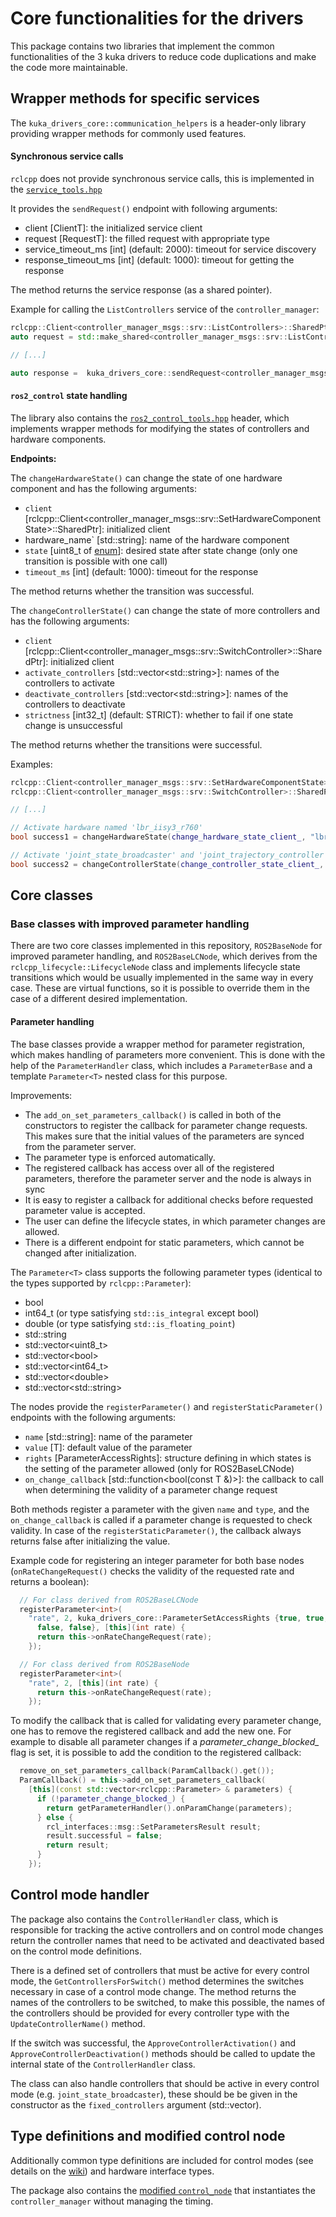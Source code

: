 # Core functionalities for the drivers

This package contains two libraries that implement the common functionalities of the 3 kuka drivers to reduce code duplications and make the code more maintainable.

## Wrapper methods for specific services
The `kuka_drivers_core::communication_helpers` is a header-only library providing wrapper methods for commonly used features.

#### Synchronous service calls

`rclcpp` does not provide synchronous service calls, this is implemented in the [`service_tools.hpp`](https://github.com/kroshu/kuka_drivers/blob/master/kuka_drivers_core/include/communication_helpers/service_tools.hpp)

It provides the `sendRequest()` endpoint with following arguments:
- client [ClientT]: the initialized service client
- request [RequestT]: the filled request with appropriate type
- service_timeout_ms [int] (default: 2000): timeout for service discovery
- response_timeout_ms [int] (default: 1000): timeout for getting the response

The method returns the service response (as a shared pointer).

Example for calling the `ListControllers` service of the `controller_manager`:
```C++
rclcpp::Client<controller_manager_msgs::srv::ListControllers>::SharedPtr get_controllers_client_;
auto request = std::make_shared<controller_manager_msgs::srv::ListControllers::Request>();

// [...]

auto response =  kuka_drivers_core::sendRequest<controller_manager_msgs::srv::ListControllers::Response>(get_controllers_client_, request, 0, 1000);
```

#### `ros2_control` state handling

The library also contains the [`ros2_control_tools.hpp`](https://github.com/kroshu/kuka_drivers/blob/master/kuka_drivers_core/include/communication_helpers/ros2_control_tools.hpp) header, which implements wrapper methods for modifying the states of controllers and hardware components.

**Endpoints:**

The `changeHardwareState()` can change the state of one hardware component and has the following arguments:
- `client` [rclcpp::Client<controller_manager_msgs::srv::SetHardwareComponentState>::SharedPtr]: initialized client
- hardware_name` [std::string]: name of the hardware component
- `state` [uint8_t of [enum](https://docs.ros2.org/foxy/api/lifecycle_msgs/msg/State.html)]: desired state after state change (only one transition is possible with one call)
- `timeout_ms` [int] (default: 1000): timeout for the response

The method returns whether the transition was successful.

The `changeControllerState()` can change the state of more controllers and has the following arguments:
- `client` [rclcpp::Client<controller_manager_msgs::srv::SwitchController>::SharedPtr]: initialized client
- `activate_controllers` [std::vector\<std::string\>]: names of the controllers to activate
- `deactivate_controllers` [std::vector\<std::string\>]: names of the controllers to deactivate
- `strictness` [int32_t] (default: STRICT): whether to fail if one state change is unsuccessful

The method returns whether the transitions were successful.


Examples:
```C++
rclcpp::Client<controller_manager_msgs::srv::SetHardwareComponentState>::SharedPtr change_hardware_state_client_;
rclcpp::Client<controller_manager_msgs::srv::SwitchController>::SharedPtr change_controller_state_client_;

// [...]

// Activate hardware named 'lbr_iisy3_r760'
bool success1 = changeHardwareState(change_hardware_state_client_, "lbr_iisy3_r760", State::PRIMARY_STATE_ACTIVE);

// Activate 'joint_state_broadcaster' and 'joint_trajectory_controller'
bool success2 = changeControllerState(change_controller_state_client_, {"joint_state_broadcaster", "joint_trajectory_controller"}, {/*nothing to deactivate*/});
```

## Core classes

### Base classes with improved parameter handling

There are two core classes implemented in this repository, `ROS2BaseNode` for improved parameter handling, and `ROS2BaseLCNode`, which derives from the `rclcpp_lifecycle::LifecycleNode` class and implements lifecycle state transitions which would be usually implemented in the same way in every case. These are virtual functions, so it is possible to override them in the case of a different desired implementation.

#### Parameter handling

The base classes provide a wrapper method for parameter registration, which makes handling of parameters more convenient.
This is done with the help of the `ParameterHandler` class, which includes a `ParameterBase` and a template `Parameter<T>` nested class for this purpose.

Improvements:
- The `add_on_set_parameters_callback()` is called in both of the constructors to register the callback for parameter change requests. This makes sure that the initial values of the parameters are synced from the parameter server.
- The parameter type is enforced automatically.
- The registered callback has access over all of the registered parameters, therefore the parameter server and the node is always in sync
- It is easy to register a callback for additional checks before requested parameter value is accepted.
- The user can define the lifecycle states, in which parameter changes are allowed.
- There is a different endpoint for static parameters, which cannot be changed after initialization.

The `Parameter<T>` class supports the following parameter types (identical to the types supported by `rclcpp::Parameter`):
 - bool
 - int64_t (or type satisfying `std::is_integral` except bool)
 - double (or type satisfying `std::is_floating_point`)
 - std::string
 - std::vector\<uint8_t\>
 - std::vector\<bool\>
 - std::vector\<int64_t\>
 - std::vector\<double\>
 - std::vector\<std::string\>


The nodes provide the `registerParameter()` and `registerStaticParameter()` endpoints with the following arguments:
 - `name` [std::string]: name of the parameter
 - `value` [T]: default value of the parameter
 - `rights` [ParameterAccessRights]: structure defining in which states is the setting of the parameter allowed (only for ROS2BaseLCNode)
 - `on_change_callback` [std::function<bool(const T &)>]: the callback to call when determining the validity of a parameter change request

Both methods register a parameter with the given `name` and `type`, and the `on_change_callback` is called if a parameter change is requested to check validity. In case of the `registerStaticParameter()`, the callback always returns false after initializing the value.

Example code for registering an integer parameter for both base nodes (`onRateChangeRequest()` checks the validity of the requested rate and returns a boolean):
```C++
  // For class derived from ROS2BaseLCNode
  registerParameter<int>(
    "rate", 2, kuka_drivers_core::ParameterSetAccessRights {true, true,
      false, false}, [this](int rate) {
      return this->onRateChangeRequest(rate);
    });

  // For class derived from ROS2BaseNode
  registerParameter<int>(
    "rate", 2, [this](int rate) {
      return this->onRateChangeRequest(rate);
    });
```

To modify the callback that is called for validating every parameter change, one has to remove the registered callback and add the new one. For example to disable all parameter changes if a *parameter_change_blocked_* flag is set, it is possible to add the condition to the registered callback:

```C++
  remove_on_set_parameters_callback(ParamCallback().get());
  ParamCallback() = this->add_on_set_parameters_callback(
    [this](const std::vector<rclcpp::Parameter> & parameters) {
      if (!parameter_change_blocked_) {
        return getParameterHandler().onParamChange(parameters);
      } else {
        rcl_interfaces::msg::SetParametersResult result;
        result.successful = false;
        return result;
      }
    });
```

## Control mode handler

The package also contains the `ControllerHandler` class, which is responsible for tracking the active controllers and on control mode changes return the controller names that need to be activated and deactivated based on the control mode definitions.

There is a defined set of controllers that must be active for every control mode, the `GetControllersForSwitch()` method determines the switches necessary in case of a control mode change. The method returns the names of the controllers to be switched, to make this possible, the names of the controllers should be provided for every controller type with the `UpdateControllerName()` method.

If the switch was successful, the `ApproveControllerActivation()` and `ApproveControllerDeactivation()` methods should be called to update the internal state of the `ControllerHandler` class.

The class can also handle controllers that should be active in every control mode (e.g. `joint_state_broadcaster`), these should be be given in the constructor as the `fixed_controllers` argument (std::vector).

## Type definitions and modified control node

Additionally common type definitions are included for control modes (see details on the [wiki](https://github.com/kroshu/kuka_drivers/wiki#control-mode-definitions)) and hardware interface types.

The package also contains the [modified `control_node`](https://github.com/kroshu/kuka_drivers/wiki#real-time-interface) that instantiates the `controller_manager` without managing the timing.

